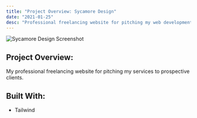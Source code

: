```yaml
---
title: "Project Overview: Sycamore Design"
date: "2021-01-25"
desc: "Professional freelancing website for pitching my web development services to prospective clients."
---
```


  <div>
    <Image
      src="../images/sd-desktop.png"
      className="rounded-xl"
      height={355}
      width={640}
      alt="Sycamore Design Screenshot"
    />
  </div>

  ## Project Overview:

  My professional freelancing website for pitching my services to prospective clients.

  ## Built With:

  * Tailwind